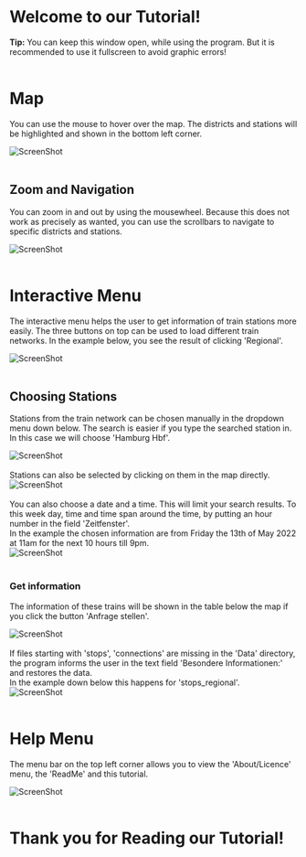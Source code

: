 # Welcome to our Tutorial!<br/>

**Tip:** You can keep this window open, while using the program. 
But it is recommended to use it fullscreen to avoid graphic errors!<br/> 
<br/>
# Map<br/>
You can use the mouse to hover over the map. The districts and stations will
be highlighted and shown in the bottom left corner.<br/>

![ScreenShot](/////MapHovering.png)<br/>
<br/>
## Zoom and Navigation<br/>
You can zoom in and out by using the mousewheel. Because this does not work as precisely as wanted,
you can use the scrollbars to navigate to specific districts and stations. <br/>

![ScreenShot](/////Zoom.png)<br/>
<br/>
# Interactive Menu<br/>
The interactive menu helps the user to get information of train stations more easily. The three buttons
on top can be used to load different train networks. In the example below, you see the result of clicking
'Regional'. <br/>

![ScreenShot](/////Regional.png)<br/>
<br/>
## Choosing Stations<br/>
Stations from the train network can be chosen manually in the dropdown menu down below.
The search is easier if you type the searched station in. In this case we will choose 'Hamburg Hbf'. <br/>

![ScreenShot](/////Dropdown.png)<br/>
<br/>
Stations can also be selected by clicking on them in the map directly. <br/>
![ScreenShot](/////Clicking.png)<br/>
<br/>
You can also choose a date and a time. This will limit your search results. To this week day, time and time span
around the time, by putting an hour number in the field 'Zeitfenster'. <br/>
In the example the chosen information are from Friday the 13th of May 2022 at 11am for the next 10 hours till 9pm.<br/> 
![ScreenShot](/////example.png)<br/>
<br/>
### Get information<br/> 
The information of these trains will be shown in the table below the map if you click the button 'Anfrage stellen'.<br/>

![ScreenShot](/////Table.png)<br/>
<br/>
If files starting with 'stops', 'connections' are missing in the 'Data' directory, the program informs the user in the 
text field 'Besondere Informationen:' and restores the data. <br/>
In the example down below this happens for 'stops_regional'.<br/>
![ScreenShot](/////Infofenster.png)<br/>
<br/>
# Help Menu<br/>
The menu bar on the top left corner allows you to view the 'About/Licence' menu, the 'ReadMe' and this tutorial.<br/> 

![ScreenShot](/////Menubar.png)<br/>
<br/>

# Thank you for Reading our Tutorial!


